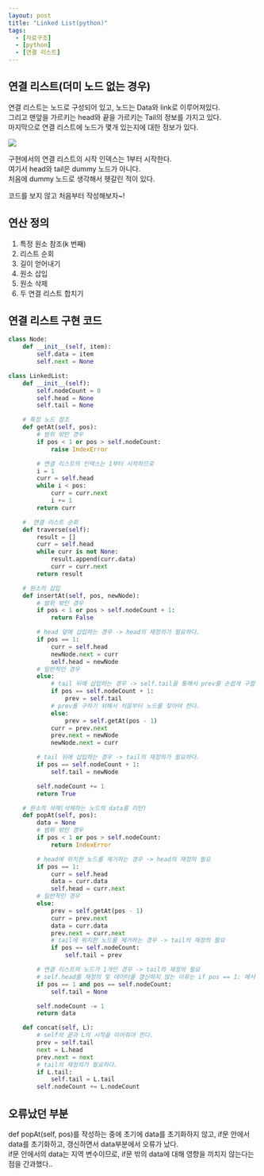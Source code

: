 ```yaml
---
layout: post
title: "Linked List(python)"
tags:
  - [자료구조]
  - [python]
  - [연결 리스트]
---
```


## 연결 리스트(더미 노드 없는 경우)

연결 리스트는 노드로 구성되어 있고, 노드는 Data와 link로 이루어져있다.  
그리고 맨앞을 가르키는 head와 끝을 가르키는 Tail의 정보를 가지고 있다.  
마지막으로 연결 리스트에 노드가 몇개 있는지에 대한 정보가 있다.

![](https://airvw.github.io\assets\img\github\linked-list.png)

구현에서의 연결 리스트의 시작 인덱스는 1부터 시작한다.  
여기서 head와 tail은 dummy 노드가 아니다.  
처음에 dummy 노드로 생각해서 헷갈린 적이 있다.

코드를 보지 않고 처음부터 작성해보자~!

## 연산 정의

1. 특정 원소 참조(k 번째)
1. 리스트 순회
1. 길이 얻어내기
1. 원소 삽입
1. 원소 삭제
1. 두 연결 리스트 합치기

## 연결 리스트 구현 코드

```python
class Node:
    def __init__(self, item):
        self.data = item
        self.next = None

class LinkedList:
    def __init__(self):
        self.nodeCount = 0
        self.head = None
        self.tail = None

    # 특정 노드 참조
    def getAt(self, pos):
        # 범위 밖인 경우
        if pos < 1 or pos > self.nodeCount:
            raise IndexError

        # 연결 리스트의 인덱스는 1부터 시작하므로
        i = 1
        curr = self.head
        while i < pos:
            curr = curr.next
            i += 1
        return curr

    #  연결 리스트 순회
    def traverse(self):
        result = []
        curr = self.head
        while curr is not None:
            result.append(curr.data)
            curr = curr.next
        return result

    # 원소의 삽입
    def insertAt(self, pos, newNode):
        # 범위 밖인 경우
        if pos < 1 or pos > self.nodeCount + 1:
            return False

        # head 앞에 삽입하는 경우 -> head의 재정의가 필요하다.
        if pos == 1:
            curr = self.head
            newNode.next = curr
            self.head = newNode
        # 일반적인 경우
        else:
            # tail 뒤에 삽입하는 경우 -> self.tail을 통해서 prev를 손쉽게 구할 수 있다.
            if pos == self.nodeCount + 1:
                prev = self.tail
            # prev를 구하기 위해서 처음부터 노드를 찾아야 한다.
            else:
                prev = self.getAt(pos - 1)
            curr = prev.next
            prev.next = newNode
            newNode.next = curr

        # tail 뒤에 삽입하는 경우 -> tail의 재정의가 필요하다.
        if pos == self.nodeCount + 1:
            self.tail = newNode

        self.nodeCount += 1
        return True

    # 원소의 삭제(삭제하는 노드의 data를 리턴)
    def popAt(self, pos):
        data = None
        # 범위 밖인 경우
        if pos < 1 or pos > self.nodeCount:
            return IndexError

        # head에 위치한 노드를 제거하는 경우 -> head의 재정의 필요
        if pos == 1:
            curr = self.head
            data = curr.data
            self.head = curr.next
        # 일반적인 경우
        else:
            prev = self.getAt(pos - 1)
            curr = prev.next
            data = curr.data
            prev.next = curr.next
            # tail에 위치한 노드를 제거하는 경우 -> tail의 재정의 필요
            if pos == self.nodeCount:
                self.tail = prev

        # 연결 리스트의 노드가 1개인 경우 -> tail의 재정의 필요
        # self.head를 재정의 및 데이터를 갱신하지 않는 이유는 if pos == 1: 에서 이미 head를 재정의 및 데이터 갱신을 해주기 때문이다.
        if pos == 1 and pos == self.nodeCount:
            self.tail = None

        self.nodeCount -= 1
        return data

    def concat(self, L):
        # self의 끝과 L의 시작을 이어줘야 한다.
        prev = self.tail
        next = L.head
        prev.next = next
        # tail의 재정의가 필요하다.
        if L.tail:
            self.tail = L.tail
        self.nodeCount += L.nodeCount
```

## 오류났던 부분

def popAt(self, pos)를 작성하는 중에 초기에 data를 초기화하지 않고, if문 안에서 data를 초기화하고, 갱신하면서 data부분에서 오류가 났다.  
if문 안에서의 data는 지역 변수이므로, if문 밖의 data에 대해 영향을 끼치지 않는다는 점을 간과했다..
